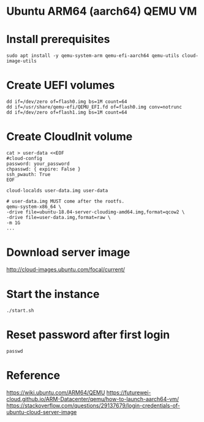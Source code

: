 # Ubuntu ARM64 (aarch64) QEMU VM

# Install prerequisites
```
sudo apt install -y qemu-system-arm qemu-efi-aarch64 qemu-utils cloud-image-utils
```

# Create UEFI volumes
```
dd if=/dev/zero of=flash0.img bs=1M count=64
dd if=/usr/share/qemu-efi/QEMU_EFI.fd of=flash0.img conv=notrunc
dd if=/dev/zero of=flash1.img bs=1M count=64
```

# Create CloudInit volume
```
cat > user-data <<EOF
#cloud-config
password: your_password
chpasswd: { expire: False }
ssh_pwauth: True
EOF

cloud-localds user-data.img user-data

# user-data.img MUST come after the rootfs.
qemu-system-x86_64 \
-drive file=ubuntu-18.04-server-cloudimg-amd64.img,format=qcow2 \
-drive file=user-data.img,format=raw \
-m 1G
...
```

# Download server image
http://cloud-images.ubuntu.com/focal/current/

# Start the instance
```
./start.sh
```

# Reset password after first login
```
passwd
```

# Reference
https://wiki.ubuntu.com/ARM64/QEMU
https://futurewei-cloud.github.io/ARM-Datacenter/qemu/how-to-launch-aarch64-vm/
https://stackoverflow.com/questions/29137679/login-credentials-of-ubuntu-cloud-server-image
